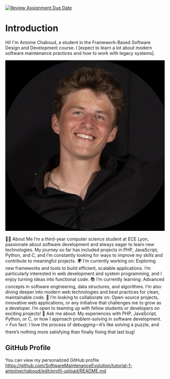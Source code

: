 [![Review Assignment Due Date](https://classroom.github.com/assets/deadline-readme-button-22041afd0340ce965d47ae6ef1cefeee28c7c493a6346c4f15d667ab976d596c.svg)](https://classroom.github.com/a/LQr4ft17)
# Introduction
Hi! I'm Antoine Chaboud, a student in the Framework-Based Software Design and Development course. 
I [expect to learn a lot about modern software maintenance practices and how to work with legacy systems].

![My Image](Github.jpg)  <!-- Link to the uploaded image -->


👨‍💻 About Me
I’m a third-year computer science student at ECE Lyon, passionate about software development and always eager to learn new technologies. My journey so far has included projects in PHP, JavaScript, Python, and C, and I’m constantly looking for ways to improve my skills and contribute to meaningful projects.
🌍 I’m currently working on:
Exploring new frameworks and tools to build efficient, scalable applications. I’m particularly interested in web development and system programming, and I enjoy turning ideas into functional code.
📚 I’m currently learning:
Advanced concepts in software engineering, data structures, and algorithms. I’m also diving deeper into modern web technologies and best practices for clean, maintainable code.
🤝 I’m looking to collaborate on:
Open-source projects, innovative web applications, or any initiative that challenges me to grow as a developer. I’m open to teaming up with fellow students or developers on exciting projects!
💬 Ask me about:
My experiences with PHP, JavaScript, Python, or C, or how I approach problem-solving in software development.
⚡ Fun fact:
I love the process of debugging—it’s like solving a puzzle, and there’s nothing more satisfying than finally fixing that last bug!

## GitHub Profile

You can view my personalized GitHub profile https://github.com/SoftwareMaintenanceEvolution/tutorial-1-antoiinechaboud/edit/profil-upload/README.md

